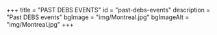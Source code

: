 +++
title = "PAST DEBS EVENTS"
id = "past-debs-events"
description = "Past DEBS events"
bgImage = "img/Montreal.jpg"
bgImageAlt = "img/Montreal.jpg"
+++
